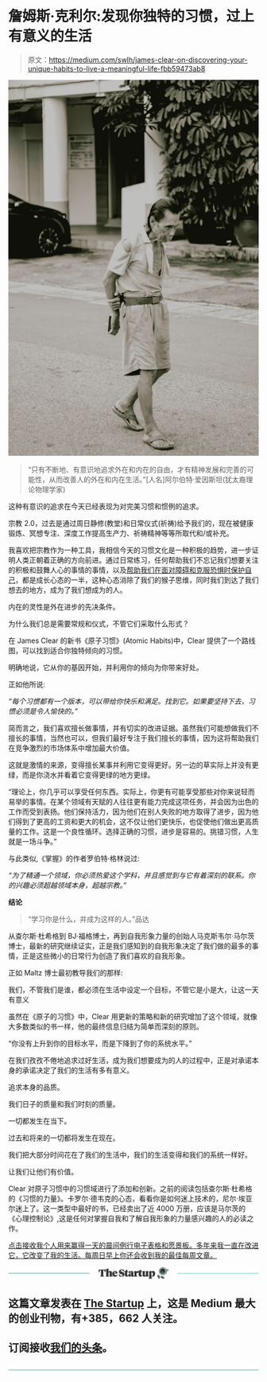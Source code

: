 # 詹姆斯·克利尔:发现你独特的习惯，过上有意义的生活

> 原文：<https://medium.com/swlh/james-clear-on-discovering-your-unique-habits-to-live-a-meaningful-life-fbb59473ab8>

![](img/346675424d5c5e7a51bbab448ce5cfb0.png)

> “只有不断地、有意识地追求外在和内在的自由，才有精神发展和完善的可能性，从而改善人的外在和内在生活。”[人名]阿尔伯特·爱因斯坦(犹太裔理论物理学家)

这种有意识的追求在今天已经表现为对完美习惯和惯例的追求。

宗教 2.0，过去是通过周日静修(教堂)和日常仪式(祈祷)给予我们的，现在被健康锻炼、冥想专注、深度工作提高生产力、祈祷精神等等所取代和/或补充。

我喜欢把宗教作为一种工具，我相信今天的习惯文化是一种积极的趋势，进一步证明人类正朝着正确的方向前进。通过日常练习，任何帮助我们不忘记我们想要关注的积极和鼓舞人心的事情的事情，以及[帮助我们在面对障碍和克服恐惧时保护自己](https://www.nationalreview.com/2018/04/what-prayer-is-good-for-and-the-evidence-for-it/)，都是成长心态的一半，这种心态消除了我们的猴子思维，同时我们到达了我们想去的地方，成为了我们想成为的人。

内在的灵性是外在进步的先决条件。

为什么我们总是需要常规和仪式，不管它们采取什么形式？

在 James Clear 的新书《原子习惯》(Atomic Habits)中，Clear 提供了一个路线图，可以找到适合你独特倾向的习惯。

明确地说，它从你的基因开始，并利用你的倾向为你带来好处。

正如他所说:

*“每个习惯都有一个版本，可以带给你快乐和满足。找到它。如果要坚持下去，习惯必须是令人愉快的。”*

简而言之，我们喜欢擅长做事情，并有切实的改进证据。虽然我们可能想做我们不擅长的事情，当然也可以，但我们最好专注于我们擅长的事情，因为这将帮助我们在竞争激烈的市场体系中增加最大价值。

这就是激情的来源，变得擅长某事并利用它变得更好。另一边的草实际上并没有更绿，而是你浇水并看着它变得更绿的地方更绿。

“理论上，你几乎可以享受任何东西。实际上，你更有可能享受那些对你来说轻而易举的事情。在某个领域有天赋的人往往更有能力完成这项任务，并会因为出色的工作而受到表扬。他们保持活力，因为他们在别人失败的地方取得了进步，因为他们得到了更高的工资和更大的机会，这不仅让他们更快乐，也促使他们做出更高质量的工作。这是一个良性循环。选择正确的习惯，进步是容易的。挑错习惯，人生就是一场斗争。”

与此类似,《掌握》的作者罗伯特·格林说过:

*“为了精通一个领域，你必须热爱这个学科，并且感觉到与它有着深刻的联系。你的兴趣必须超越领域本身，超越宗教。”*

**结论**

> “学习你是什么，并成为这样的人。”品达

从查尔斯·杜希格到 BJ·福格博士，再到自我形象力量的创始人马克斯韦尔·马尔茨博士，最新的研究继续证实，正是我们感知到的自我形象决定了我们做的最多的事情，正是这些微小的日常行为创造了我们喜欢的自我形象。

正如 Maltz 博士最初教导我们的那样:

我们，不管我们是谁，都必须在生活中设定一个目标，不管它是小是大，让这一天有意义

虽然在《原子的习惯》中，Clear 用更新的策略和新的研究增加了这个领域，就像大多数类似的书一样，他的最终信息归结为简单而深刻的原则。

“你没有上升到你的目标水平，而是下降到了你的系统水平。”

在我们孜孜不倦地追求过好生活，成为我们想要成为的人的过程中，正是对承诺本身的承诺决定了我们的生活有多有意义。

追求本身的品质。

我们日子的质量和我们时刻的质量。

一切都发生在当下。

过去和将来的一切都将发生在现在。

我们把大部分时间花在了我们的生活中，我们的生活变得和我们的系统一样好。

让我们让他们有价值。

Clear 对原子习惯中的习惯域进行了添加和创新。之前的阅读包括查尔斯·杜希格的《习惯的力量》。卡罗尔·德韦克的心态，看看你是如何迷上技术的，尼尔·埃亚尔迷上了。这一类型中最好的书，已经卖出了近 4000 万册，应该是马尔茨的《心理控制论》,这是任何对掌握自我和了解自我形象的力量感兴趣的人的必读之作。

[点击接收我个人用来赢得一天的晨间例行电子表格和愿景板。多年来我一直在改进它，它改变了我的生活。每周日早上你还会收到我的最佳每周文章。](https://betreatedhowyouwanttobetreated.com/optin-main)

[![](img/308a8d84fb9b2fab43d66c117fcc4bb4.png)](https://medium.com/swlh)

## 这篇文章发表在 [The Startup](https://medium.com/swlh) 上，这是 Medium 最大的创业刊物，有+385，662 人关注。

## 订阅接收[我们的头条](http://growthsupply.com/the-startup-newsletter/)。

[![](img/b0164736ea17a63403e660de5dedf91a.png)](https://medium.com/swlh)